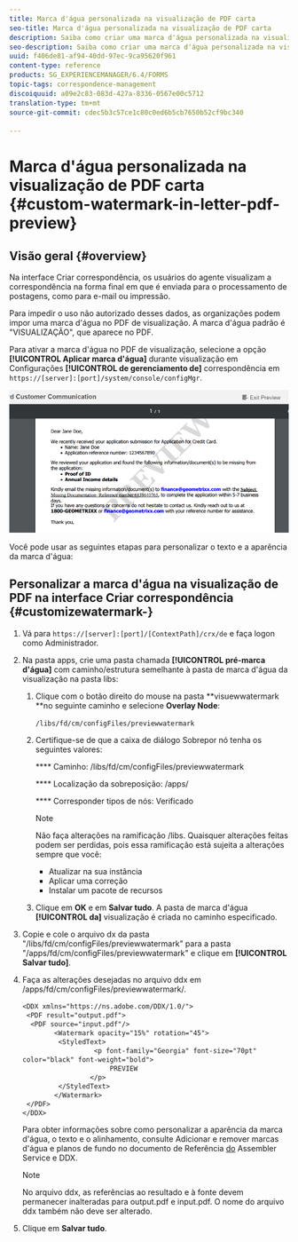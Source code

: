 ```yaml
---
title: Marca d'água personalizada na visualização de PDF carta
seo-title: Marca d'água personalizada na visualização de PDF carta
description: Saiba como criar uma marca d'água personalizada na visualização de PDF carta.
seo-description: Saiba como criar uma marca d'água personalizada na visualização de PDF carta.
uuid: f406de81-af94-40dd-97ec-9ca95620f961
content-type: reference
products: SG_EXPERIENCEMANAGER/6.4/FORMS
topic-tags: correspondence-management
discoiquuid: a09e2c83-083d-427a-8336-0567e00c5712
translation-type: tm+mt
source-git-commit: cdec5b3c57ce1c80c0ed6b5cb7650b52cf9bc340

---
```



# Marca d&#39;água personalizada na visualização de PDF carta {#custom-watermark-in-letter-pdf-preview}

## Visão geral {#overview}

Na interface Criar correspondência, os usuários do agente visualizam a correspondência na forma final em que é enviada para o processamento de postagens, como para e-mail ou impressão.

Para impedir o uso não autorizado desses dados, as organizações podem impor uma marca d&#39;água no PDF de visualização. A marca d&#39;água padrão é &quot;VISUALIZAÇÃO&quot;, que aparece no PDF.

Para ativar a marca d&#39;água no PDF de visualização, selecione a opção **[!UICONTROL Aplicar marca d&#39;água]** durante visualização em Configurações **[!UICONTROL de gerenciamento de]** correspondência em `https://[server]:[port]/system/console/configMgr`.

![marca d&#39;água padrão](assets/default-watermark.png)

Você pode usar as seguintes etapas para personalizar o texto e a aparência da marca d&#39;água:

## Personalizar a marca d&#39;água na visualização de PDF na interface Criar correspondência {#customizewatermark-}

1. Vá para `https://[server]:[port]/[ContextPath]/crx/de` e faça logon como Administrador.
1. Na pasta apps, crie uma pasta chamada **[!UICONTROL pré-marca d&#39;água]** com caminho/estrutura semelhante à pasta de marca d&#39;água da visualização na pasta libs:

   1. Clique com o botão direito do mouse na pasta **visuewwatermark **no seguinte caminho e selecione **Overlay Node**:

      `/libs/fd/cm/configFiles/previewwatermark`

   1. Certifique-se de que a caixa de diálogo Sobrepor nó tenha os seguintes valores:

      **** Caminho: /libs/fd/cm/configFiles/previewwatermark

      **** Localização da sobreposição: /apps/

      **** Corresponder tipos de nós: Verificado

      >[!NOTE]
      >
      >Não faça alterações na ramificação /libs. Quaisquer alterações feitas podem ser perdidas, pois essa ramificação está sujeita a alterações sempre que você:
      >
      >* Atualizar na sua instância
      >* Aplicar uma correção
      >* Instalar um pacote de recursos


   1. Clique em **OK** e em **Salvar tudo**. A pasta de marca d&#39;água **[!UICONTROL da]** visualização é criada no caminho especificado.

1. Copie e cole o arquivo dx da pasta &quot;/libs/fd/cm/configFiles/previewwatermark&quot; para a pasta &quot;/apps/fd/cm/configFiles/previewwatermark&quot; e clique em **[!UICONTROL Salvar tudo]**.
1. Faça as alterações desejadas no arquivo ddx em /apps/fd/cm/configFiles/previewwatermark/.

   ```
   <DDX xmlns="https://ns.adobe.com/DDX/1.0/">
    <PDF result="output.pdf">
     <PDF source="input.pdf"/>
           <Watermark opacity="15%" rotation="45">
            <StyledText>
                     <p font-family="Georgia" font-size="70pt" color="black" font-weight="bold">
                         PREVIEW
                    </p>
            </StyledText>
           </Watermark>
    </PDF>
   </DDX>
   ```

   Para obter informações sobre como personalizar a aparência da marca d&#39;água, o texto e o alinhamento, consulte Adicionar e remover marcas d&#39;água e planos de fundo no documento de Referência [do](https://help.adobe.com/en_US/livecycle/11.0/ddxRef.pdf) Assembler Service e DDX.

   >[!NOTE]
   >
   >No arquivo ddx, as referências ao resultado e à fonte devem permanecer inalteradas para output.pdf e input.pdf. O nome do arquivo ddx também não deve ser alterado.

1. Clique em **Salvar tudo**.

